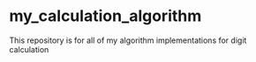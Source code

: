 # my_calculation_algorithm
This repository is for all of my algorithm implementations for digit calculation
